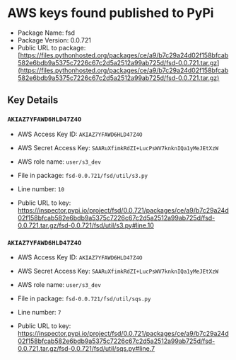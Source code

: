 # AWS keys found published to PyPi

* Package Name: fsd
* Package Version: 0.0.721
* Public URL to package: [https://files.pythonhosted.org/packages/ce/a9/b7c29a24d02f158bfcab582e6bdb9a5375c7226c67c2d5a2512a99ab725d/fsd-0.0.721.tar.gz](https://files.pythonhosted.org/packages/ce/a9/b7c29a24d02f158bfcab582e6bdb9a5375c7226c67c2d5a2512a99ab725d/fsd-0.0.721.tar.gz)

## Key Details

### `AKIAZ7YFAWD6HLD47Z4O`

* AWS Access Key ID: `AKIAZ7YFAWD6HLD47Z4O`
* AWS Secret Access Key: `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` 
* AWS role name: `user/s3_dev`
* File in package: `fsd-0.0.721/fsd/util/s3.py`
* Line number: `10`

* Public URL to key: https://inspector.pypi.io/project/fsd/0.0.721/packages/ce/a9/b7c29a24d02f158bfcab582e6bdb9a5375c7226c67c2d5a2512a99ab725d/fsd-0.0.721.tar.gz/fsd-0.0.721/fsd/util/s3.py#line.10



### `AKIAZ7YFAWD6HLD47Z4O`

* AWS Access Key ID: `AKIAZ7YFAWD6HLD47Z4O`
* AWS Secret Access Key: `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` 
* AWS role name: `user/s3_dev`
* File in package: `fsd-0.0.721/fsd/util/sqs.py`
* Line number: `7`

* Public URL to key: https://inspector.pypi.io/project/fsd/0.0.721/packages/ce/a9/b7c29a24d02f158bfcab582e6bdb9a5375c7226c67c2d5a2512a99ab725d/fsd-0.0.721.tar.gz/fsd-0.0.721/fsd/util/sqs.py#line.7


